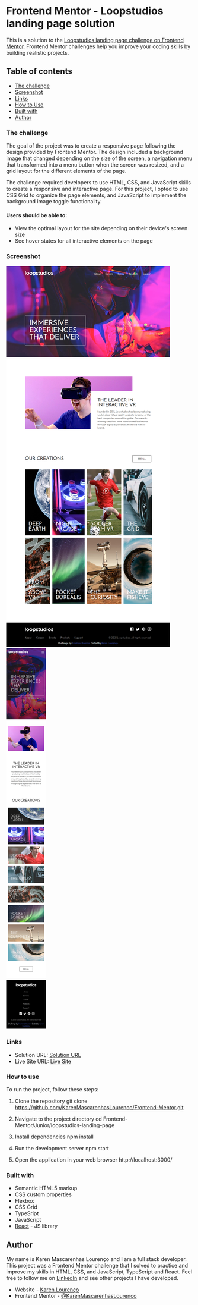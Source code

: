 # Frontend Mentor - Loopstudios landing page solution

This is a solution to the [Loopstudios landing page challenge on Frontend Mentor](https://www.frontendmentor.io/challenges/loopstudios-landing-page-N88J5Onjw). Frontend Mentor challenges help you improve your coding skills by building realistic projects. 

## Table of contents

  - [The challenge](#the-challenge)
  - [Screenshot](#screenshot)
  - [Links](#links)
  - [How to Use](#how-to-use)
  - [Built with](#built-with)
- [Author](#author)

### The challenge

The goal of the project was to create a responsive page following the design provided by Frontend Mentor. The design included a background image that changed depending on the size of the screen, a navigation menu that transformed into a menu button when the screen was resized, and a grid layout for the different elements of the page.

The challenge required developers to use HTML, CSS, and JavaScript skills to create a responsive and interactive page. For this project, I opted to use CSS Grid to organize the page elements, and JavaScript to implement the background image toggle functionality.

#### Users should be able to:

- View the optimal layout for the site depending on their device's screen size
- See hover states for all interactive elements on the page

### Screenshot

![](./screenshot.png) ![](./screenshot-mobile.png)

### Links

- Solution URL: [Solution URL](https://github.com/KarenMascarenhasLourenco/Frontend-Mentor/tree/main/Junior/loopstudios-landing-page)
- Live Site URL: [Live Site](https://loopstudios-karen-lourenco.netlify.app/)

### How to use

To run the project, follow these steps:

1. Clone the repository git clone https://github.com/KarenMascarenhasLourenco/Frontend-Mentor.git

2. Navigate to the project directory cd Frontend-Mentor/Junior/loopstudios-landing-page

3. Install dependencies npm install

4. Run the development server npm start

5. Open the application in your web browser http://localhost:3000/

### Built with

- Semantic HTML5 markup
- CSS custom properties
- Flexbox
- CSS Grid
- TypeSript
- JavaScript
- [React](https://reactjs.org/) - JS library

## Author

My name is Karen Mascarenhas Lourenço and I am a full stack developer. This project was a Frontend Mentor challenge that I solved to practice and improve my skills in HTML, CSS, and JavaScript, TypeScript and React. Feel free to follow me on [LinkedIn](https://www.linkedin.com/in/karenlourenco/) and see other projects I have developed.

- Website - [Karen Lourenço](https://karenmascarenhaslourenco.github.io/)
- Frontend Mentor - [@KarenMascarenhasLourenco](https://www.frontendmentor.io/profile/KarenMascarenhasLourenco)